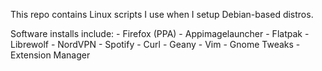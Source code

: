 This repo contains Linux scripts I use when I setup Debian-based distros.

Software installs include:
	- Firefox (PPA)
	- Appimagelauncher
	- Flatpak
	- Librewolf
	- NordVPN
	- Spotify
	- Curl
	- Geany
	- Vim
	- Gnome Tweaks
	- Extension Manager
